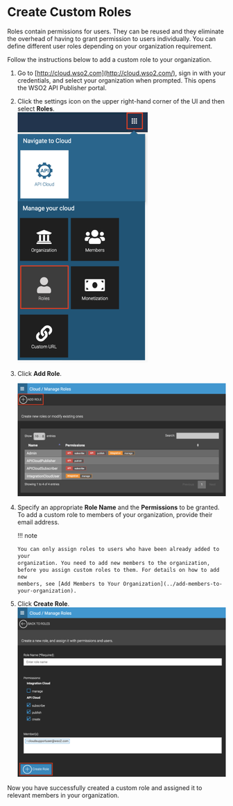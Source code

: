 # Create Custom Roles

Roles contain permissions for users. They can be reused and they
eliminate the overhead of having to grant permission to users
individually. You can define different user roles depending on your
organization requirement.

Follow the instructions below to add a custom role to your organization.

1.  Go to [http://cloud.wso2.com](http://cloud.wso2.com/), sign in with your credentials, and select your organization when prompted. This opens the WSO2 API Publisher portal.
2.  Click the settings icon on the upper right-hand corner of the UI
    and then select **Roles**.  
    ![](../../assets/img/learn/cloud-administration/manage-roles.png)

3.  Click **Add Role**.  
      
    ![](../../assets/img/learn/cloud-administration/add-role.png)

4.  Specify an appropriate **Role Name** and the **Permissions** to be granted. To add a custom role to members of your organization, provide their email address.

    !!! note
    
        You can only assign roles to users who have been already added to your
        organization. You need to add new members to the organization,
        before you assign custom roles to them. For details on how to add new
        members, see [Add Members to Your Organization](../add-members-to-your-organization).

5.  Click **Create Role**.
    ![](../../assets/img/learn/cloud-administration/create-role.png)  
  
Now you have successfully created a custom role and assigned it to relevant members in your organization.

  
